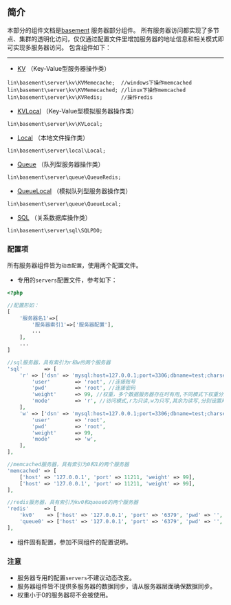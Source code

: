 简介
---
本部分的组件文档是[basement](../docs_basement/README.md) 服务器部分组件。
所有服务器访问都实现了多节点、集群的透明化访问，仅仅通过配置文件里增加服务器的地址信息和相关模式即可实现多服务器访问。
包含组件如下：

---

* [KV](kv/KV.md) （Key-Value型服务器操作类）
```
lin\basement\server\kv\KVMemecache;  //windows下操作memcached
lin\basement\server\kv\KVMemecached; //linux下操作memcached
lin\basement\server\kv\KVRedis;      //操作redis
```
* [KVLocal](kv/KVLocal.md) （Key-Value型模拟服务器操作类）
```
lin\basement\server\kv\KVLocal;
```

* [Local](local/Local.md)  （本地文件操作类）
```
lin\basement\server\local\Local;
```

* [Queue](queue/Queue.md)   （队列型服务器操作类）
```
lin\basement\server\queue\QueueRedis;
```

* [QueueLocal](queue/QueueLocal.md)   （模拟队列型服务器操作类）
```
lin\basement\server\queue\QueueLocal;
```

* [SQL](sql/SQLPDO.md) （关系数据库操作类）
```
lin\basement\server\sql\SQLPDO;
```

### 配置项

所有服务器组件皆为`动态配置`，使用两个配置文件。

* 专用的`servers`配置文件，参考如下：

~~~php
<?php

//配置形如：
[
    '服务器名1'=>[
        '服务器索引1'=>['服务器配置'],
        ...
    ],
    ...
]

//sql服务器，具有索引为r和w的两个服务器
'sql'       => [
    'r' => ['dsn' => 'mysql:host=127.0.0.1;port=3306;dbname=test;charset=utf8', //不同sql产品的dsn参考pdo说明
        'user'        => 'root', //连接账号
        'pwd'         => 'root', //连接密码
        'weight'      => 99, //权重，多个数据服务器存在时有用,不同模式下权重分开计算
        'mode'        => 'r', //访问模式,r为只读,w为只写,其余为读写,分别设置两个便可实现读写分离
    ],
    'w' => ['dsn' => 'mysql:host=127.0.0.1;port=3306;dbname=test;charset=utf8',
        'user'        => 'root',
        'pwd'         => 'root',
        'weight'      => 99,
        'mode'        => 'w',
    ],
],

//memcached服务器，具有索引为0和1的两个服务器
'memcached' => [
    ['host' => '127.0.0.1', 'port' => 11211, 'weight' => 99],
    ['host' => '127.0.0.1', 'port' => 11211, 'weight' => 99],
],

//redis服务器，具有索引为kv0和queue0的两个服务器
'redis'     => [
    'kv0'    => ['host' => '127.0.0.1', 'port' => '6379', 'pwd' => '', 'weight' => 99, 'timeout' => 1],
    'queue0' => ['host' => '127.0.0.1', 'port' => '6379', 'pwd' => '', 'weight' => 99, 'timeout' => 1],
],
~~~

* 组件固有配置，参加不同组件的配置说明。

### 注意
* 服务器专用的配置`servers`不建议动态改变。
* 服务器组件皆不提供多服务器的数据同步，请从服务器层面确保数据同步。
* 权重小于0的服务器将不会被使用。




